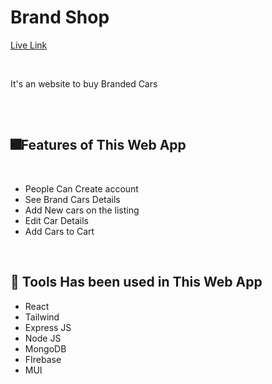 # Brand Shop

[Live Link](https://brandshopmz.web.app/)

</br>
<p>It's an website to buy Branded Cars</p>
</br>
</br>




## 🎆Features of This Web App
</br>

<ul>
  <li>People Can Create account</li>
  <li>See Brand Cars Details</li>
  <li>Add New cars on the listing</li>
  <li>Edit Car Details</li>
  <li>Add Cars to Cart</li>
</ul>



</br>

## 🧰 Tools Has been used in This Web App
<ul>
  <li>React</li>
  <li>Tailwind</li>
  <li>Express JS</li>
  <li>Node JS</li>
  <li>MongoDB</li>
  <li>FIrebase</li>
  <li>MUI</li>
</ul>
